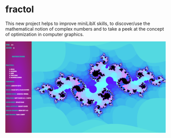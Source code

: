 # fractol
This new project helps to improve miniLibX skills, to discover/use the mathematical notion of complex numbers and to take a peek at the concept of optimization in computer graphics.

![Screenshot](fractol.png)
